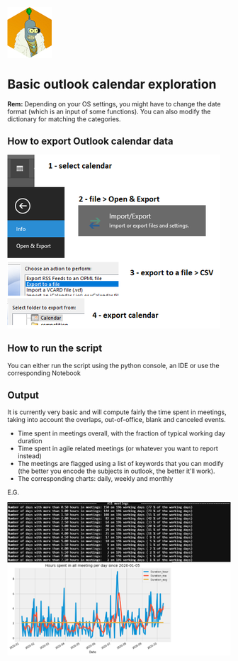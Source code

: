 ![Avatar](sample_pic/bender_hex_mini.png) 


# Basic outlook calendar exploration

**Rem:** Depending on your OS settings, you might have to change the date format (which is an input of some functions). You can also modify the dictionary for matching the categories.

## How to export Outlook calendar data

![Avatar](sample_pic/export_cal.png) 

## How to run the script

You can either run the script using the python console, an IDE or use the corresponding Notebook

## Output

It is currently very basic and will compute fairly the time spent in meetings, taking into account the overlaps, out-of-office, blank and canceled events.
 - Time spent in meetings overall, with the fraction of typical working day duration
 - Time spent in agile related meetings (or whatever you want to report instead)
 - The meetings are flagged using a list of keywords that you can modify (the better you encode the subjects in outlook, the better it'll work).
 - The corresponding charts: daily, weekly and monthly

E.G.

![Avatar](sample_pic/output_example.png) 
